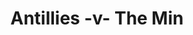 ---
year: "1996"
serialNumber: "0190" 
game: "Antillies"
title: "Antillies -v- The Min"
gameLocation: "Canon's Park"
gameDate: ""
result: ""
resultType: ""
type: "game"
---